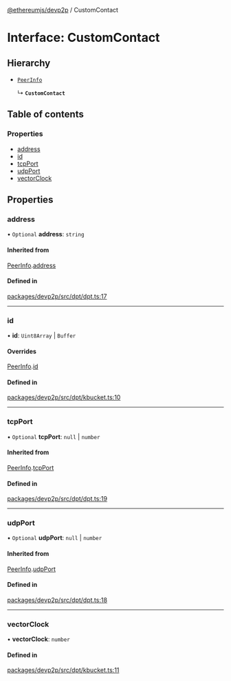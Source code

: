 [@ethereumjs/devp2p](../README.md) / CustomContact

# Interface: CustomContact

## Hierarchy

- [`PeerInfo`](PeerInfo.md)

  ↳ **`CustomContact`**

## Table of contents

### Properties

- [address](CustomContact.md#address)
- [id](CustomContact.md#id)
- [tcpPort](CustomContact.md#tcpport)
- [udpPort](CustomContact.md#udpport)
- [vectorClock](CustomContact.md#vectorclock)

## Properties

### address

• `Optional` **address**: `string`

#### Inherited from

[PeerInfo](PeerInfo.md).[address](PeerInfo.md#address)

#### Defined in

[packages/devp2p/src/dpt/dpt.ts:17](https://github.com/ethereumjs/ethereumjs-monorepo/blob/master/packages/devp2p/src/dpt/dpt.ts#L17)

___

### id

• **id**: `Uint8Array` \| `Buffer`

#### Overrides

[PeerInfo](PeerInfo.md).[id](PeerInfo.md#id)

#### Defined in

[packages/devp2p/src/dpt/kbucket.ts:10](https://github.com/ethereumjs/ethereumjs-monorepo/blob/master/packages/devp2p/src/dpt/kbucket.ts#L10)

___

### tcpPort

• `Optional` **tcpPort**: ``null`` \| `number`

#### Inherited from

[PeerInfo](PeerInfo.md).[tcpPort](PeerInfo.md#tcpport)

#### Defined in

[packages/devp2p/src/dpt/dpt.ts:19](https://github.com/ethereumjs/ethereumjs-monorepo/blob/master/packages/devp2p/src/dpt/dpt.ts#L19)

___

### udpPort

• `Optional` **udpPort**: ``null`` \| `number`

#### Inherited from

[PeerInfo](PeerInfo.md).[udpPort](PeerInfo.md#udpport)

#### Defined in

[packages/devp2p/src/dpt/dpt.ts:18](https://github.com/ethereumjs/ethereumjs-monorepo/blob/master/packages/devp2p/src/dpt/dpt.ts#L18)

___

### vectorClock

• **vectorClock**: `number`

#### Defined in

[packages/devp2p/src/dpt/kbucket.ts:11](https://github.com/ethereumjs/ethereumjs-monorepo/blob/master/packages/devp2p/src/dpt/kbucket.ts#L11)
